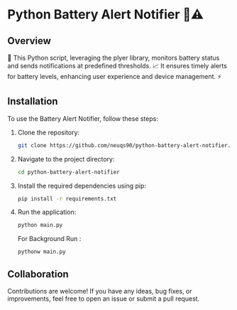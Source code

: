 # Python Battery Alert Notifier 🔋⚠

## Overview

🔋 This Python script, leveraging the plyer library, monitors battery status and sends notifications at predefined thresholds. 📈 It ensures timely alerts for battery levels, enhancing user experience and device management. ⚡

## Installation

To use the Battery Alert Notifier, follow these steps:

1. Clone the repository:

    ```bash
    git clone https://github.com/neuqs90/python-battery-alert-notifier.git
    ```

2. Navigate to the project directory:

    ```bash
    cd python-battery-alert-notifier
    ```

3. Install the required dependencies using pip:

    ```bash
    pip install -r requirements.txt
    ```

5. Run the application:

    ```bash
    python main.py
    ```

    For Background Run :

      ```bash
      pythonw main.py
      ```

## Collaboration

Contributions are welcome! If you have any ideas, bug fixes, or improvements, feel free to open an issue or submit a pull request.
